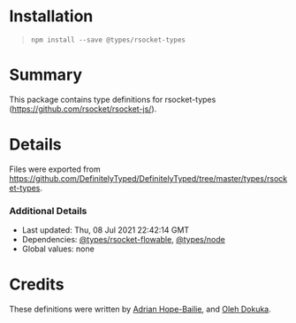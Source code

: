 # Installation
> `npm install --save @types/rsocket-types`

# Summary
This package contains type definitions for rsocket-types (https://github.com/rsocket/rsocket-js/).

# Details
Files were exported from https://github.com/DefinitelyTyped/DefinitelyTyped/tree/master/types/rsocket-types.

### Additional Details
 * Last updated: Thu, 08 Jul 2021 22:42:14 GMT
 * Dependencies: [@types/rsocket-flowable](https://npmjs.com/package/@types/rsocket-flowable), [@types/node](https://npmjs.com/package/@types/node)
 * Global values: none

# Credits
These definitions were written by [Adrian Hope-Bailie](https://github.com/adrianhopebailie), and [Oleh Dokuka](https://github.com/olegdokuka).
